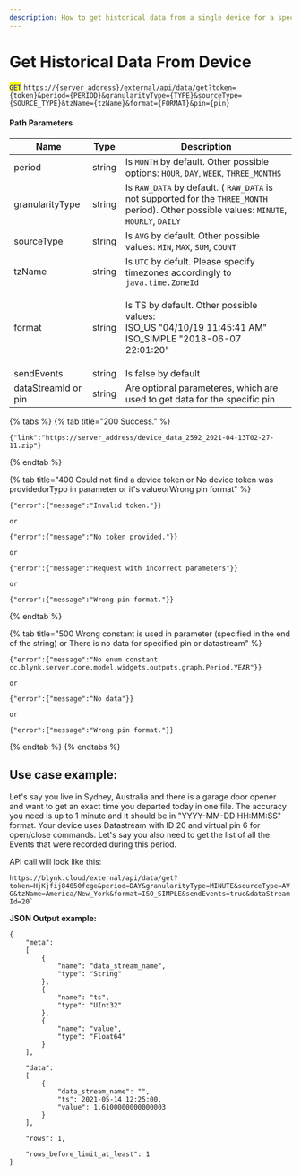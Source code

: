 ```yaml
---
description: How to get historical data from a single device for a specified time range
---
```


# Get Historical Data From Device

<mark style="color:blue;">`GET`</mark> `https://{server_address}/external/api/data/get?token={token}&period={PERIOD}&granularityType={TYPE}&sourceType={SOURCE_TYPE}&tzName={tzName}&format={FORMAT}&pin={pin}`

#### Path Parameters

| Name                | Type   | Description                                                                                                                               |
| ------------------- | ------ | ----------------------------------------------------------------------------------------------------------------------------------------- |
| period              | string | Is `MONTH` by default. Other possible options: `HOUR`, `DAY`, `WEEK`, `THREE_MONTHS`                                                      |
| granularityType     | string | Is `RAW_DATA` by default. ( `RAW_DATA` is not supported for the `THREE_MONTH` period). Other possible values: `MINUTE`, `HOURLY`, `DAILY` |
| sourceType          | string | Is `AVG` by default. Other possible values: `MIN`, `MAX`, `SUM`, `COUNT`                                                                  |
| tzName              | string | Is `UTC` by defult. Please specify timezones accordingly to `java.time.ZoneId`                                                            |
| format              | string | <p>Is TS by default. Other possible values:<br>ISO_US "04/10/19 11:45:41 AM"<br>ISO_SIMPLE "2018-06-07 22:01:20"</p>                      |
| sendEvents          | string | Is false by default                                                                                                                       |
| dataStreamId or pin | string | Are optional parameteres, which are used to get data for the specific pin                                                                 |

{% tabs %}
{% tab title="200 Success." %}
```
{"link":"https://server_address/device_data_2592_2021-04-13T02-27-11.zip"}
```
{% endtab %}

{% tab title="400 Could not find a device token or No device token was providedorTypo in parameter or it's valueorWrong pin format" %}
```
{"error":{"message":"Invalid token."}}

or

{"error":{"message":"No token provided."}}

or

{"error":{"message":"Request with incorrect parameters"}}

or

{"error":{"message":"Wrong pin format."}}
```
{% endtab %}

{% tab title="500 Wrong constant is used in parameter (specified in the end of the string)
or
There is no data for specified pin or datastream" %}
```
{"error":{"message":"No enum constant cc.blynk.server.core.model.widgets.outputs.graph.Period.YEAR"}}

or

{"error":{"message":"No data"}}

or

{"error":{"message":"Wrong pin format."}}
```
{% endtab %}
{% endtabs %}

## **Use case example:**

Let's say you live in Sydney, Australia and there is a garage door opener and want to get an exact time you departed today in one file. The accuracy you need is up to 1 minute and it should be in "YYYY-MM-DD HH:MM:SS" format. Your device uses Datastream with ID 20 and virtual pin 6 for open/close commands. Let's say you also need to get the list of all the Events that were recorded during this period.&#x20;

API call will look like this:&#x20;

`` https://blynk.cloud/external/api/data/get?token=HjKjfij84050fege&period=DAY&granularityType=MINUTE&sourceType=AVG&tzName=America/New_York&format=ISO_SIMPLE&sendEvents=true&dataStreamId=20` ``



**JSON Output example:**

```
{
    "meta":
    [
        {
            "name": "data_stream_name",
            "type": "String"
        },
        {
            "name": "ts",
            "type": "UInt32"
        },
        {
            "name": "value",
            "type": "Float64"
        }
    ],

    "data":
    [
        {
            "data_stream_name": "",
            "ts": 2021-05-14 12:25:00,
            "value": 1.6100000000000003
        }
    ],

    "rows": 1,

    "rows_before_limit_at_least": 1
}
```
